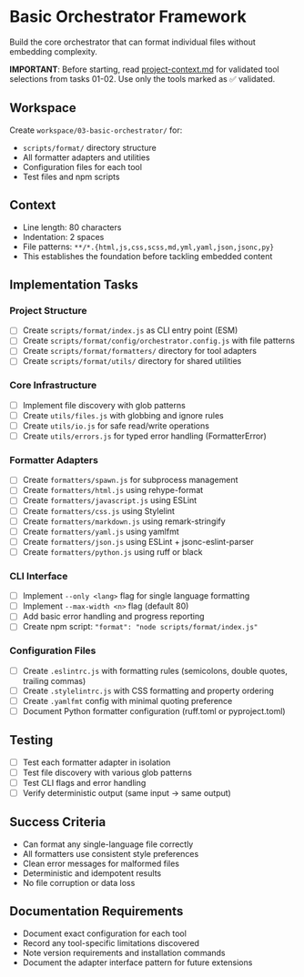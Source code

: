 # Basic Orchestrator Framework

Build the core orchestrator that can format individual files without embedding complexity.

**IMPORTANT**: Before starting, read [project-context.md](../project-context.md) for validated tool selections from tasks 01-02. Use only the tools marked as ✅ validated.

## Workspace
Create `workspace/03-basic-orchestrator/` for:
- `scripts/format/` directory structure
- All formatter adapters and utilities
- Configuration files for each tool
- Test files and npm scripts

## Context
- Line length: 80 characters
- Indentation: 2 spaces
- File patterns: `**/*.{html,js,css,scss,md,yml,yaml,json,jsonc,py}`
- This establishes the foundation before tackling embedded content

## Implementation Tasks

### Project Structure
- [ ] Create `scripts/format/index.js` as CLI entry point (ESM)
- [ ] Create `scripts/format/config/orchestrator.config.js` with file patterns
- [ ] Create `scripts/format/formatters/` directory for tool adapters
- [ ] Create `scripts/format/utils/` directory for shared utilities

### Core Infrastructure
- [ ] Implement file discovery with glob patterns
- [ ] Create `utils/files.js` with globbing and ignore rules
- [ ] Create `utils/io.js` for safe read/write operations
- [ ] Create `utils/errors.js` for typed error handling (FormatterError)

### Formatter Adapters
- [ ] Create `formatters/spawn.js` for subprocess management
- [ ] Create `formatters/html.js` using rehype-format
- [ ] Create `formatters/javascript.js` using ESLint
- [ ] Create `formatters/css.js` using Stylelint  
- [ ] Create `formatters/markdown.js` using remark-stringify
- [ ] Create `formatters/yaml.js` using yamlfmt
- [ ] Create `formatters/json.js` using ESLint + jsonc-eslint-parser
- [ ] Create `formatters/python.js` using ruff or black

### CLI Interface
- [ ] Implement `--only <lang>` flag for single language formatting
- [ ] Implement `--max-width <n>` flag (default 80)
- [ ] Add basic error handling and progress reporting
- [ ] Create npm script: `"format": "node scripts/format/index.js"`

### Configuration Files
- [ ] Create `.eslintrc.js` with formatting rules (semicolons, double quotes, trailing commas)
- [ ] Create `.stylelintrc.js` with CSS formatting and property ordering
- [ ] Create `.yamlfmt` config with minimal quoting preference
- [ ] Document Python formatter configuration (ruff.toml or pyproject.toml)

## Testing
- [ ] Test each formatter adapter in isolation
- [ ] Test file discovery with various glob patterns
- [ ] Test CLI flags and error handling
- [ ] Verify deterministic output (same input → same output)

## Success Criteria
- Can format any single-language file correctly
- All formatters use consistent style preferences
- Clean error messages for malformed files
- Deterministic and idempotent results
- No file corruption or data loss

## Documentation Requirements
- Document exact configuration for each tool
- Record any tool-specific limitations discovered
- Note version requirements and installation commands
- Document the adapter interface pattern for future extensions